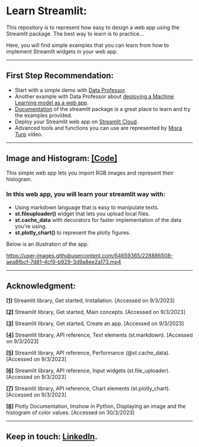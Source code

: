 # Learn Streamlit:
This repository is to represent how easy to design a web app using the Streamlit package. The best way to learn is to practice...

Here, you will find simple examples that you can learn from how to implement Streamlit widgets in your web app.

___

## First Step Recommendation:
- Start with a simple demo with [Data Professor](https://youtu.be/ZZ4B0QUHuNc?list=PLtqF5YXg7GLmCvTswG32NqQypOuYkPRUE).
- Another example with Data Professor about [deploying a Machine Learning model as a web app](https://youtu.be/8M20LyCZDOY?list=PLtqF5YXg7GLmCvTswG32NqQypOuYkPRUE).
- [Documentation](https://docs.streamlit.io/library/api-reference) of the streamlit package is a great place to learn and try the examples provided.
- Deploy your Streamlit web app on [Streamlit Cloud](https://youtu.be/kXvmqg8hc70).
- Advanced tools and functions you can use are represented by [Mısra Turp](https://youtu.be/_Um12_OlGgw) video.

___

## Image and Histogram: [**[Code]**](https://github.com/OmarAlkousa/Learn-Streamlit/blob/main/Image_and_Histogram/app.py)
This simple web app lets you import RGB images and represent their histogram.

### In this web app, you will learn your streamlit way with:
- Using markdown language that is easy to manipulate texts.
- **st.fileuploader()** widget that lets you upload local files.
- **st.cache_data** with decorators for faster implementation of the data you're using.
- **st.plotly_chart()** to represent the plotly figures.

Below is an illustration of the app.

https://user-images.githubusercontent.com/64659365/228886508-aea8fbcf-7d81-4cf9-b929-3d9a8ee2a173.mp4

___


## Acknowledgment:
[**[1]**](https://docs.streamlit.io/library/get-started/installation) Streamlit library, Get started, Installation. [Accessed on 9/3/2023]

[**[2]**](https://docs.streamlit.io/library/get-started/main-concepts) Streamlit library, Get started, Main concepts. [Accessed on 9/3/2023]

[**[3]**](https://docs.streamlit.io/library/get-started/create-an-app) Streamlit library, Get started, Create an app. [Accessed on 9/3/2023]

[**[4]**](https://docs.streamlit.io/library/api-reference/text/st.markdown) Streamlit library, API reference, Text elements (st.markdown). [Accessed on 9/3/2023]

[**[5]**](https://docs.streamlit.io/library/api-reference/performance/st.cache_data) Streamlit library, API reference, Performance (@st.cache_data). [Accessed on 9/3/2023]

[**[6]**](https://docs.streamlit.io/library/api-reference/widgets/st.file_uploader) Streamlit library, API reference, Input widgets (st.file_uploader). [Accessed on 9/3/2023]

[**[7]**](https://docs.streamlit.io/library/api-reference/charts/st.plotly_chart) Streamlit library, API reference, Chart elements (st.plotly_chart). [Accessed on 9/3/2023]

[**[8]**](https://plotly.com/python/imshow/) Plotly Documentation, Imshow in Python, Displaying an image and the histogram of color values. [Accessed on 30/3/2023]
___

## Keep in touch: [LinkedIn](https://www.linkedin.com/in/omar-alkousa).
